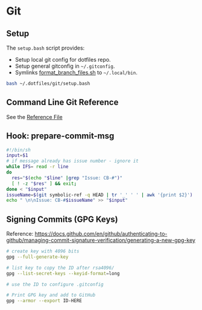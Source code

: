 # Git

## Setup

The `setup.bash` script provides:
- Setup local git config for dotfiles repo.
- Setup general gitconfig in `~/.gitconfig`.
- Symlinks [format_branch_files.sh](format_branch_files.sh) to `~/.local/bin`.

```bash
bash ~/.dotfiles/git/setup.bash
```

## Command Line Git Reference

See the [Reference File](reference.bash)

##  Hook: prepare-commit-msg

```bash
#!/bin/sh
input=$1
# if message already has issue number - ignore it
while IFS= read -r line
do
  res="$(echo "$line" |grep "Issue: CB-#")"
  [ ! -z "$res" ] && exit;
done < "$input"
issueName=$(git symbolic-ref -q HEAD | tr '_' ' ' | awk '{print $2}')
echo " \n\nIssue: CB-#$issueName" >> "$input"
```

## Signing Commits (GPG Keys)

Reference: https://docs.github.com/en/github/authenticating-to-github/managing-commit-signature-verification/generating-a-new-gpg-key

``` bash
# create key with 4096 bits
gpg --full-generate-key

# list key to copy the ID after rsa4096/
gpg --list-secret-keys --keyid-format=long

# use the ID to configure .gitconfig

# Print GPG key and add to GitHub
gpg --armor --export ID-HERE
```

